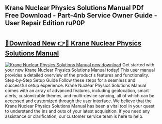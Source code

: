## Krane Nuclear Physics Solutions Manual PDf Free Download - Part-4nb Service Owner Guide - User Repair Edition ruP0P

# <h2><a href="http://bc5943.oget.top/?id=Krane+Nuclear+Physics+Solutions+Manual">🔗Download New 👉🔴 Krane Nuclear Physics Solutions Manual</a></h2>

[![Krane Nuclear Physics Solutions Manual new download](https://i.imgur.com/5g1atiW.png)](http://bc5943.oget.top/?id=Krane+Nuclear+Physics+Solutions+Manual)
Get started with your new Krane Nuclear Physics Solutions Manual today! This user manual provides a detailed overview of the product's features and functionality. Step-by-Step Setup Guide Follow these steps for a seamless and successful setup experience. Krane Nuclear Physics Solutions Manual comes with an array of advanced features, including geolocation, smart alerts, customizable themes, and multi-device syncing, all of which can be accessed and customized through the user interface. We believe that the Krane Nuclear Physics Solutions Manual has been a vital tool in your quest to understand the ins and outs of your latest acquisition. If you need any assistance or clarification, our customer service team is here to help.
